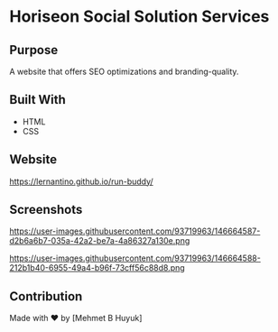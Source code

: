 # Horiseon Social Solution Services

## Purpose
A website that offers SEO optimizations and branding-quality.

## Built With
* HTML
* CSS

## Website
https://lernantino.github.io/run-buddy/

## Screenshots
https://user-images.githubusercontent.com/93719963/146664587-d2b6a6b7-035a-42a2-be7a-4a86327a130e.png

https://user-images.githubusercontent.com/93719963/146664588-212b1b40-6955-49a4-b96f-73cff56c88d8.png

## Contribution
Made with ❤️ by [Mehmet B Huyuk]

